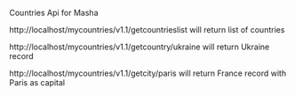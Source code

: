 Countries Api for Masha

http://localhost/mycountries/v1.1/getcountrieslist
will return list of countries

http://localhost/mycountries/v1.1/getcountry/ukraine
will return Ukraine record

http://localhost/mycountries/v1.1/getcity/paris
will return France record with Paris as capital
